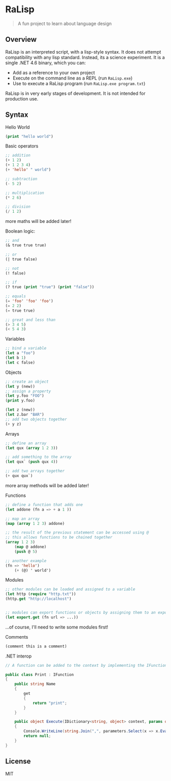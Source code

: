 # RaLisp

> A fun project to learn about language design

## Overview

RaLisp is an interpreted script, with a lisp-style syntax. It does not attempt compatibility with any lisp standard. Instead, its a science experiment. It is a single .NET 4.6 binary, which you can:

* Add as a reference to your own project
* Execute on the command line as a REPL (run `RaLisp.exe`)
* Use to execute a RaLisp program (run `RaLisp.exe program.txt`)

RaLisp is in very early stages of development. It is not intended for production use.

## Syntax

Hello World

```lisp
(print "hello world")
```

Basic operators

```lisp
;; addition
(+ 1 2)
(+ 1 2 3 4)
(+ 'hello' " world")

;; subtraction
(- 5 2)

;; multiplication
(* 2 6)

;; division
(/ 1 2)
```
more maths will be added later!

Boolean logic:

```lisp
;; and
(& true true true) 

;; or
(| true false) 

;; not
(! false)

;; if 
(? true (print "true") (print "false"))

;; equals
(= 'foo' 'foo' 'foo')
(= 2 2)
(= true true)

;; great and less than
(> 3 4 5)
(< 5 4 3)
```

Variables

```lisp
;; bind a variable
(let a "foo")
(let b 1)
(let c false)
```

Objects

```lisp
;; create an object
(let y (new))
;; assign a property
(let y.foo "FOO")
(print y.foo)

(let z (new))
(let z.bar "BAR")
;; add two objects together
(+ y z)
```

Arrays

```lisp
;; define an array
(let qux (array 1 2 3))

;; add something to the array
(let qux` (push qux 4))

;; add two arrays together
(+ qux qux`)
```
more array methods will be added later!

Functions

```lisp
;; define a function that adds one
(let addone (fn a => + a 1 ))

;; map an array
(map (array 1 2 3) addone)

;; the result of the previous statement can be accessed using @
;; this allows functions to be chained together
(array 1 2 3)
	(map @ addone)
	(push @ 5)

;; another example
(fn => 'hello')
    (+ (@) ' world')	
```

Modules

```lisp
;; other modules can be loaded and assigned to a variable
(let http (require "http.txt"))
(http.get "http://localhost")


;; modules can export functions or objects by assigning them to an export object
(let export.get (fn url => ...))
```

...of course, I'll need to write some modules first!

Comments

```lisp
(comment this is a comment)
```

.NET interop

```C#
// A function can be added to the context by implementing the IFunction interface, and ensuring the assembly is loaded.

public class Print : IFunction
{
    public string Name
    {
        get
        {
            return "print";
        }
    }

    public object Execute(IDictionary<string, object> context, params object[] parameters)
    {
        Console.WriteLine(string.Join(",", parameters.Select(x => x.Evaluate(context).ToString())));
        return null;
    }
}
```

## License 

MIT



